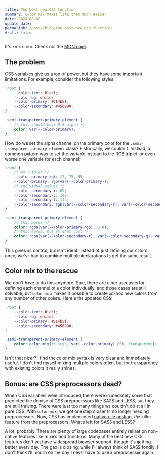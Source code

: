 ```yaml
---
title: The best new CSS function
summary: Color mix makes life that much easier
date: 2024-08-02
update_date: 
permalink: /posts/blog/the-best-new-css-function/
draft: false
---
```

It's `color-mix`. Check out the [MDN page](https://developer.mozilla.org/en-US/docs/Web/CSS/color_value/color-mix).

## The problem

CSS variables give us a ton of power, but they have some important limitations. For example, consider the following styles:

```css
:root {
	--color-text: black;
	--color-bg: white;
	--color-primary: #114b5f;
	--color-secondary: #456990;
}

.semi-transparent-primary-element {
	/* this should have 0.8 alpha */
	color: var(--color-primary);
}
```

How do we set the alpha channel on the primary color for the `.semi-transparent-primary-element` class? Historically, we couldn't. Instead, a common pattern was to set the variable instead to the RGB triplet, or even worse one variable for each channel:

```css
:root {
	/* as triplet */
	--color-primary-rgb: 17, 75, 95;
	--color-primary: rgb(var(--color-primary));
	/* individual values */
	--color-secondary-r: 69;
	--color-secondary-g: 105;
	--color-secondary-b: 144;
	--color-secondary: rgb(var(--color-secondary-r), var(--color-secondary-g), var(--color-secondary-b));
}

.semi-transparent-primary-element {
	/* this works */
	color: rgba(var(--color-primary-rgb), 0.8);
	/* this works, but at what cost */
	color: rgba(var(--color-secondary-r), var(--color-secondary-g), var(--color-secondary-b), 0.8);
}
```

This gives us control, but isn't ideal. Instead of just defining our colors once, we've had to combine multiple declarations to get the same result.

## Color mix to the rescue

We don't have to do this anymore. Sure, there are other usecases for defining each channel of a color individually, and those cases are still solvable, but `color-mix` makes it possible to create ad-hoc new colors from any number of other colors. Here's the updated CSS:

```css
:root {
	--color-text: black;
	--color-bg: white;
	--color-primary: #114b5f;
	--color-secondary: #456990;
}

.semi-transparent-primary-element {
	color: color-mix(in srgb, var(--color-primary) 80%, transparent);
}
```

Isn't that nicer? I find the color mix syntax is very clear and immediately useful. I don't find myself mixing multiple colors often, but for transparency with existing colors it really shines.

## Bonus: are CSS preprocessors dead?

When CSS variables were introduced, there were immediately some that predicted the demise of CSS preprocessors like SASS and LESS, but they are still thriving. There were just too many things we couldn't do at all in pure CSS. With `color-mix`, we got one step closer to no longer needing preprocessors. Now, CSS has implemented [native rule nesting](https://developer.mozilla.org/en-US/docs/Web/CSS/CSS_nesting/Using_CSS_nesting), *the* killer feature from the preprocessors. What's left for SASS and LESS?

A lot, probably. There are plenty of large codebases entirely reliant on non-native features like mixins and functions. Many of the best new CSS features don't yet have widespread browser support, though it's getting better every day. The gap is closing; while I'll always think of SASS fondly, I don't think I'll mourn on the day I never have to use a preprocessor again.